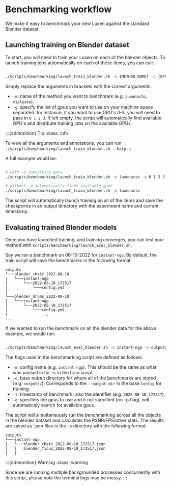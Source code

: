 # Benchmarking workflow

We make it easy to benchmark your new Luxen against the standard Blender dataset.

## Launching training on Blender dataset

To start, you will need to train your Luxen on each of the blender objects.
To launch training jobs automatically on each of these items, you can call:

```bash

./scripts/benchmarking/launch_train_blender.sh -m {METHOD_NAME} -g {GPU_LIST}
```

Simply replace the arguments in brackets with the correct arguments.

- `-m`: name of the method you want to benchmark (e.g. `luxenacto`, `mipluxen`).
- `-g`: specify the list of gpus you want to use on your machine space separated. for instance, if you want to use GPU's 0-3, you will need to pass in `0 1 2 3`. If left empty, the script will automatically find available GPU's and distribute training jobs on the available GPUs.
  
:::{admonition} Tip
:class: info

To view all the arguments and annotations, you can run `./scripts/benchmarking/launch_train_blender.sh --help`
  :::


A full example would be:

```bash

# with -g specifying gpus
./scripts/benchmarking/launch_train_blender.sh -m luxenacto -g 0 1 2 3

# without -g automatically finds available gpus
./scripts/benchmarking/launch_train_blender.sh -m luxenacto
```

The script will automatically launch training on all of the items and save the checkpoints in an output directory with the experiment name and current timestamp.

## Evaluating trained Blender models

Once you have launched training, and training converges, you can test your method with `scripts/benchmarking/launch_eval_blender.sh`.

Say we ran a benchmark on 08-10-2022 for `instant-ngp`. By default, the train script will save the benchmarks in the following format:

```
outputs
└───blender_chair_2022-08-10
|   └───instant-ngp
|       └───2022-08-10_172517
|           └───config.yml
|               ...
└───blender_drums_2022-08-10
|   └───instant-ngp
|       └───2022-08-10_172517
|           └───config.yml
|               ...
...
```

If we wanted to run the benchmark on all the blender data for the above example, we would run:

```bash

./scripts/benchmarking/launch_eval_blender.sh -m instant-ngp -o outputs/ -t 2022-08-10_172517   
```

The flags used in the benchmarking script are defined as follows:

- `-m`: config name (e.g. `instant-ngp`). This should be the same as what was passed in for -c in the train script.
- `-o`: base output directory for where all of the benchmarks are stored (e.g. `outputs/`). Corresponds to the `--output-dir` in the base `Config` for training.
- `-t`: timestamp of benchmark; also the identifier (e.g. `2022-08-10_172517`).
- `-g`: specifies the gpus to use and if not specified (no -g flag), will automaticaly search for available gpus.

The script will simultaneously run the benchmarking across all the objects in the blender dataset and calculates the PSNR/FPS/other stats. The results are saved as .json files in the `-o` directory with the following format:

```
outputs
└───instant-ngp
|   └───blender_chair_2022-08-10_172517.json
|   |   blender_ficus_2022-08-10_172517.json
|   |   ...
```

:::{admonition} Warning
:class: warning

Since we are running multiple backgrounded processes concurrently with this script, please note the terminal logs may be messy.
  :::